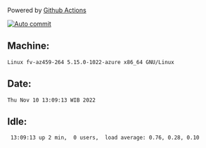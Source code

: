 Powered by [Github Actions](https://github.com/features/actions)

[![Auto commit](https://github.com/hiage/workstation/workflows/Auto%20commit/badge.svg)](https://github.com/hiage/workstation/actions?query=workflow%3A%22Auto+commit%22)

## Machine:
```
Linux fv-az459-264 5.15.0-1022-azure x86_64 GNU/Linux
```
## Date:
```
Thu Nov 10 13:09:13 WIB 2022
```
## Idle:
```
 13:09:13 up 2 min,  0 users,  load average: 0.76, 0.28, 0.10
```
